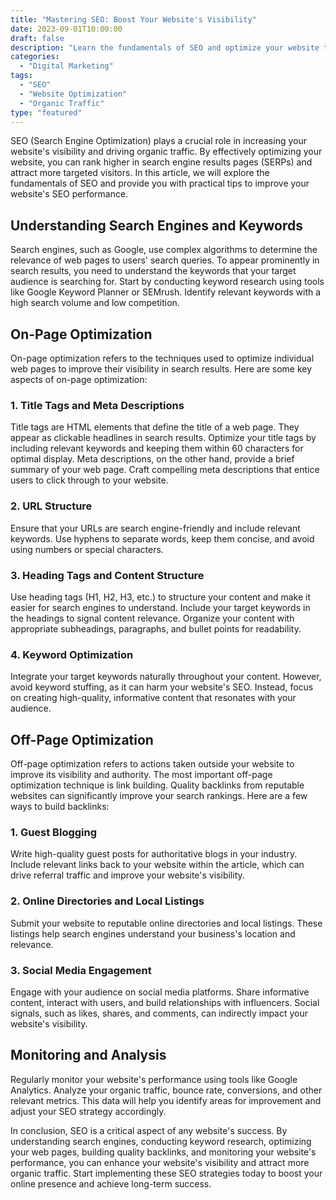 ```yaml
---
title: "Mastering SEO: Boost Your Website's Visibility"
date: 2023-09-01T10:00:00
draft: false
description: "Learn the fundamentals of SEO and optimize your website to improve its visibility and increase organic traffic."
categories:
  - "Digital Marketing"
tags:
  - "SEO"
  - "Website Optimization"
  - "Organic Traffic"
type: "featured"
---
```



SEO (Search Engine Optimization) plays a crucial role in increasing your website's visibility and driving organic traffic. By effectively optimizing your website, you can rank higher in search engine results pages (SERPs) and attract more targeted visitors. In this article, we will explore the fundamentals of SEO and provide you with practical tips to improve your website's SEO performance.

## Understanding Search Engines and Keywords

Search engines, such as Google, use complex algorithms to determine the relevance of web pages to users' search queries. To appear prominently in search results, you need to understand the keywords that your target audience is searching for. Start by conducting keyword research using tools like Google Keyword Planner or SEMrush. Identify relevant keywords with a high search volume and low competition.

## On-Page Optimization

On-page optimization refers to the techniques used to optimize individual web pages to improve their visibility in search results. Here are some key aspects of on-page optimization:

### 1. Title Tags and Meta Descriptions

Title tags are HTML elements that define the title of a web page. They appear as clickable headlines in search results. Optimize your title tags by including relevant keywords and keeping them within 60 characters for optimal display. Meta descriptions, on the other hand, provide a brief summary of your web page. Craft compelling meta descriptions that entice users to click through to your website.

### 2. URL Structure

Ensure that your URLs are search engine-friendly and include relevant keywords. Use hyphens to separate words, keep them concise, and avoid using numbers or special characters.

### 3. Heading Tags and Content Structure

Use heading tags (H1, H2, H3, etc.) to structure your content and make it easier for search engines to understand. Include your target keywords in the headings to signal content relevance. Organize your content with appropriate subheadings, paragraphs, and bullet points for readability.

### 4. Keyword Optimization

Integrate your target keywords naturally throughout your content. However, avoid keyword stuffing, as it can harm your website's SEO. Instead, focus on creating high-quality, informative content that resonates with your audience.

## Off-Page Optimization

Off-page optimization refers to actions taken outside your website to improve its visibility and authority. The most important off-page optimization technique is link building. Quality backlinks from reputable websites can significantly improve your search rankings. Here are a few ways to build backlinks:

### 1. Guest Blogging

Write high-quality guest posts for authoritative blogs in your industry. Include relevant links back to your website within the article, which can drive referral traffic and improve your website's visibility.

### 2. Online Directories and Local Listings

Submit your website to reputable online directories and local listings. These listings help search engines understand your business's location and relevance.

### 3. Social Media Engagement

Engage with your audience on social media platforms. Share informative content, interact with users, and build relationships with influencers. Social signals, such as likes, shares, and comments, can indirectly impact your website's visibility.

## Monitoring and Analysis

Regularly monitor your website's performance using tools like Google Analytics. Analyze your organic traffic, bounce rate, conversions, and other relevant metrics. This data will help you identify areas for improvement and adjust your SEO strategy accordingly.

In conclusion, SEO is a critical aspect of any website's success. By understanding search engines, conducting keyword research, optimizing your web pages, building quality backlinks, and monitoring your website's performance, you can enhance your website's visibility and attract more organic traffic. Start implementing these SEO strategies today to boost your online presence and achieve long-term success.
